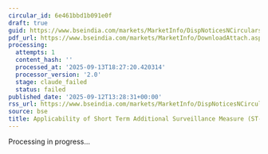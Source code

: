 ```yaml
---
circular_id: 6e461bbd1b091e0f
draft: true
guid: https://www.bseindia.com/markets/MarketInfo/DispNoticesNCirculars.aspx?Noticeid={14DE14CA-6EEB-401D-8B0F-20B7EC61FAE7}&noticeno=20250912-97&dt=09/12/2025&icount=97&totcount=103&flag=0
pdf_url: https://www.bseindia.com/markets/MarketInfo/DownloadAttach.aspx?id=20250912-97&attachedId=563308d8-45f9-4260-9c80-466d9ba5b412
processing:
  attempts: 1
  content_hash: ''
  processed_at: '2025-09-13T18:27:20.420314'
  processor_version: '2.0'
  stage: claude_failed
  status: failed
published_date: '2025-09-12T13:28:31+00:00'
rss_url: https://www.bseindia.com/markets/MarketInfo/DispNoticesNCirculars.aspx?Noticeid={14DE14CA-6EEB-401D-8B0F-20B7EC61FAE7}&noticeno=20250912-97&dt=09/12/2025&icount=97&totcount=103&flag=0
source: bse
title: Applicability of Short Term Additional Surveillance Measure (ST-ASM)
---
```


Processing in progress...